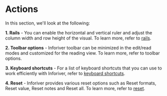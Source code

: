 # Actions

In this section, we'll look at the following:

**1. Rails** - You can enable the horizontal and vertical ruler and adjust the column width and row height of the visual. To learn more, refer to [rails](rails.md).

**2. Toolbar options** - Inforiver toolbar can be minimized in the edit/read modes and customized for the reading view. To learn more, refer to toolbar options.

**3. Keyboard shortcuts** - For a list of keyboard shortcuts that you can use to work efficiently with Inforiver, refer to [keyboard shortcuts](keyboard-shortcuts.md).

**4. Reset** - Inforiver provides various reset options such as Reset formats, Reset value, Reset notes and Reset all. To learn more, refer to [reset](reset.md).
